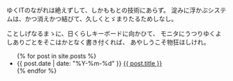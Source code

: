 ゆくITのながれは絶えずして、しかももとの技術にあらず。
淀みに浮かぶシステムは、かつ消えかつ結びて、久しくとゞまりたるためしなし。

ことしげなるまゝに、日くらしキーボードに向かひて、
モニタにうつりゆくよしありごとをそこはかとなく書き付くれば、
あやしうこそ物狂ほしけれ。

<div class="posts_list">
  <ul>
    {% for post in site.posts %}
      <li>
        {{ post.date | date: "%Y-%m-%d" }}
        <a href="{{ site.baseurl }}{{ post.url }}">{{ post.title }}</a>
      </li>
    {% endfor %}
  </ul>
</div>
